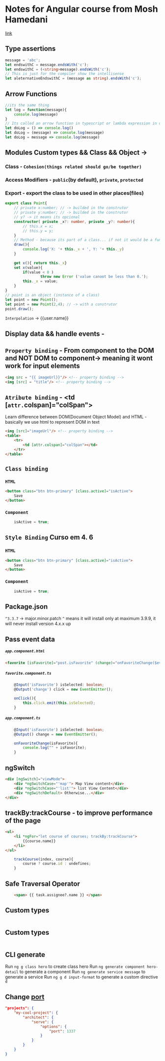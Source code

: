 # Notes for Angular course from Mosh Hamedani

[link](https://github.com/angular/angular-cli) 

## Type assertions
```typescript
message = 'abc';
let endswithC = message.endsWith('c');
let endswithC = (<string>message).endsWith('c'); 
// This is just for the compiler show the intellisense
let aleternativeEndswithC = (message as string).endsWith('c'); 
```

## Arrow Functions
```typescript
//its the same thing
let log = function(message){
	console.log(message)
}
// Its called an arrow function in typescript or lambda expression in others languages like java
let doLog = () => console.log() 
let doLog = (message) => console.log(message)
let doLog = message => console.log(message) 
```

## Modules Custom types && Class && Object ->  
### Class - `Cohesion(things related should go/be together)`
### Access Modifiers -  `public`(by default), `private`, `protected`
### Export - export the class to be used in other places(files)
```typescript
export class Point{
	// private x:number; // -> builded in the construtor
	// private y:number; // -> builded in the construtor
	// y? -> it means its opcional
	constructor( private _x?: number, private _y?: number){
		// this.x = x;
		// this.y = y;
	}
	// Method - because its part of a class... if not it would be a function
	draw(){
		console.log('X: '+ this._x + ', Y: '+ this._y)
	}
	
	get x(){ return this._x}
	set x(value){
		if(value < 0 )
				throw new Error ('value canoot be less than 0.');
		this._x = value;
	}
}
// point is an object (instance of a class)
let point = new Point();
let point = new Point(2,4); // -> with a construtor
point.draw();
```
`Interpolation` -> {{user.name}} 

## Display data && handle events -
## `Property binding` - From component to the DOM and NOT DOM to component-> meaning it wont work for input elements 
```html
<img src = "{{ imageUrl}}"/> <!-- property binding -->
<img [src] = "title"/> <!-- property binding -->
``` 

## `Atribute binding` -  <td [`attr.`colspan]="colSpan"></td>

  Learn difference between DOM(Document Object Model) and HTML - basically we use html to represent DOM in text 
```html
<img [src]="imageUrl"/> <!-- property binding -->
<table>
    <tr>
        <td [attr.colspan]="colSpan"></td>
    </tr>
</table>
```

## `Class binding` 
 ### `HTML`
```html
<button class="btn btn-primary" [class.active]="isActive">
    Save
</button>
```
### `Component`
```typescript
    isActive = true;
```
## `Style Binding` Curso em 4. 6
 ### `HTML`
```html
<button class="btn btn-primary" [class.active]="isActive">
    Save
</button>
```
### `Component`
```typescript
    isActive = true;
```


## Package.json
`^3.3.7` -> major.minor.patch `^` means it will install only at maximum 3.9.9, it will never install version 4.x.x up 

## Pass event data
##### `app.component.html`
```html
<favorite [isFavorite]="post.isFavorite" (change)="onFavoriteChange($event)"> </favorite>
```
##### `favorite.component.ts`
```typescript
    @Input('isFavorite') isSelected: boolean;
    @Output('change') click = new EventEmitter();

    onClick(){
        this.click.emit(this.isSelected);
    }
```
##### `app.component.ts`
```typescript
    @Input('isFavorite') isSelected: boolean;
    @Output() change = new EventEmitter();

    onFavoriteChange(isFavorite){
        console.log("" + isFavorite);
    }
```
## ngSwitch
```html
<div [ngSwitch]="viewMode">
    <div *ngSwitchCase="'map'"> Map View content</div>
    <div *ngSwitchCase="'list'"> list View Content</div>
    <div *ngSwitchDefault> Otherwise...</div>
</div>
```
## trackBy:trackCourse - to improve performance of the page
```html
<ul>
    <li *ngFor="let course of courses; trackBy:trackCourse">
        {{course.name}}
    </li>
</ul>
```
```typescript
    trackCourse(index, course){
        course ? course.id : undefines;
    }
```

## Safe Traversal Operator
```html
    <span> {{ task.assignee?.name }} </span>
```

## Custom types
```typescript

```

## Custom types
```typescript

```

## CLI generate
Run `ng g class hero` to create class hero
Run `ng generate component hero-detail` to generate a component
Run `ng generate service message` to generate a service
Run `ng g d input-format` to generate a custom directive `d`


## Change [port](https://stackoverflow.com/questions/37154813/angular-cli-server-how-to-specify-default-port) 
```json
"projects": {
    "my-cool-project": {
        "architect": {
            "serve": {
                "options": {
                    "port": 1337
                }
            }
        }
    }
}
``` 





